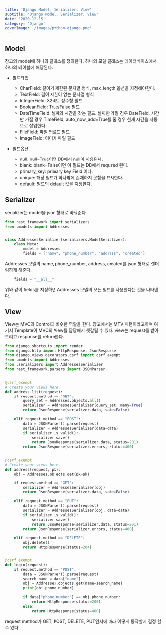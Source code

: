```yaml
---
title: 'Django Model, Serializer, View'
subtitle: 'Django Model, Serializer, View'
date: '2020-12-15'
category: 'Django'
coverImage: '/images/python-django.png'
---
```


## Model

장고의 model에 하나의 클래스를 정의한다.
하나의 모델 클래스는 데이터베이스에서 하나의 테이블에 해당된다.

- 필드타입

  - CharField: 길이가 제한된 문자열 형식, max_length 옵션을 지정해야한다.
  - TextField: 길이 제한이 없는 문자열 형식
  - IntegerField: 32비트 정수형 필드
  - BooleanField: True/False 필드
  - DateTimeField: 날짜와 시간을 갖는 필드. 날짜만 가질 경우 DateField, 시간만 가질 경우 TimeField, auto_now_add=True를 줄 경우 현재 시간을 자동으로 삽입한다.
  - FileField: 파일 업로드 필드
  - ImageField: 이미지 파일 필드

- 필드옵션
  - null: null=True이면 DB에서 null이 허용된다.
  - blank: blank=False이면 이 필드는 DB에서 required 된다.
  - primary_key: primary key Field 이다.
  - unique: 해당 필드가 하나밖에 존재하지 못함을 표시한다.
  - default: 필드의 default 값을 지정한다.

## Serializer

serializer는 model을 json 형태로 바꿔준다.

```python
from rest_framework import serializers
from .models import Addresses


class AddressesSerializer(serializers.ModelSerializer):
    class Meta:
        model = Addresses
        fields = ["name", "phone_number", "address", "created"]
```

Addresses 모델의 name, phone_number, address, created를 json 형태로 렌더링하게 해준다.

```python
    fields = "__all__"
```

위와 같이 fields를 지정하면 Addresses 모델의 모든 필드를 사용한다는 것을 나타낸다.

## View

View는 MVC의 Control과 비슷한 역할을 한다.
장고에서는 MTV 패턴이라고하며 여기서 Template이 MVC의 View를 담당해서 헷갈릴 수 있다.
view는 request를 받아드리고 response를 return한다.

```python
from django.shortcuts import render
from django.http import HttpResponse, JsonResponse
from django.views.decorators.csrf import csrf_exempt
from .models import Addresses
from .serializers import AddressesSerializer
from rest_framework.parsers import JSONParser


@csrf_exempt
# Create your views here.
def address_list(request):
    if request.method == "GET":
        query_set = Addresses.objects.all()
        serializer = AddressesSerializer(query_set, many=True)
        return JsonResponse(serializer.data, safe=False)

    elif request.method == "POST":
        data = JSONParser().parse(request)
        serializer = AddressesSerializer(data=data)
        if serializer.is_valid():
            serializer.save()
            return JsonResponse(serializer.data, status=201)
        return JsonResponse(serializer.errors, status=400)


@csrf_exempt
# Create your views here.
def address(request, pk):
    obj = Addresses.objects.get(pk=pk)

    if request.method == "GET":
        serializer = AddressesSerializer(obj)
        return JsonResponse(serializer.data, safe=False)

    elif request.method == "PUT":
        data = JSONParser().parse(request)
        serializer = AddressesSerializer(obj, data=data)
        if serializer.is_valid():
            serializer.save()
            return JsonResponse(serializer.data, status=201)
        return JsonResponse(serializer.errors, status=400)

    elif request.method == "DELETE":
        obj.delete()
        return HttpResponse(status=204)


@csrf_exempt
def login(request):
    if request.method == "POST":
        data = JSONParser().parse(request)
        search_name = data["name"]
        obj = Addresses.objects.get(name=search_name)
        print(obj.phone_number)

        if data["phone_number"] == obj.phone_number:
            return HttpResponse(status=200)
        else:
            return HttpResponse(status=400)
```

request method가 GET, POST, DELETE, PUT인지에 따라 어떻게 동작할지 결졍 할 수 있다.
